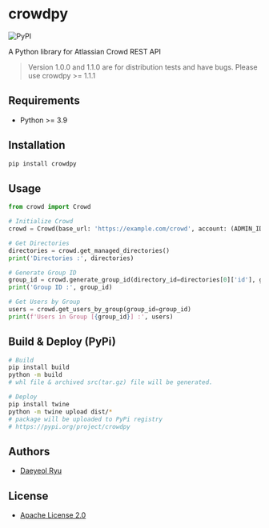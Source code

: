 # crowdpy

![PyPI](https://img.shields.io/pypi/v/crowdpy)

A Python library for Atlassian Crowd REST API
> Version 1.0.0 and 1.1.0 are for distribution tests and have bugs. Please use crowdpy >= 1.1.1

## Requirements
- Python >= 3.9

## Installation
```sh
pip install crowdpy
```

## Usage
```python
from crowd import Crowd

# Initialize Crowd
crowd = Crowd(base_url: 'https://example.com/crowd', account: (ADMIN_ID, ADMIN_PW))

# Get Directories
directories = crowd.get_managed_directories()
print('Directories :', directories)

# Generate Group ID
group_id = crowd.generate_group_id(directory_id=directories[0]['id'], group_name='TestGroup')
print('Group ID :', group_id)

# Get Users by Group
users = crowd.get_users_by_group(group_id=group_id)
print(f'Users in Group [{group_id}] :', users)
```

## Build & Deploy (PyPi)
```sh
# Build
pip install build
python -m build
# whl file & archived src(tar.gz) file will be generated.

# Deploy
pip install twine
python -m twine upload dist/*
# package will be uploaded to PyPi registry
# https://pypi.org/project/crowdpy
```

## Authors
- [Daeyeol Ryu](https://yoobato.com)

## License
- [Apache License 2.0](./LICENSE)
